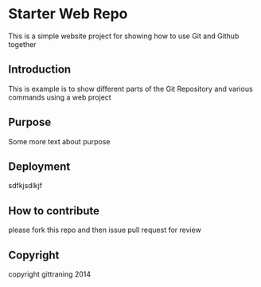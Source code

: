# Starter Web Repo
This is a simple website project for showing how to use Git and Github together

## Introduction
This is example is to show different parts of the Git Repository and various commands using a web project 

## Purpose
Some more text about purpose

## Deployment
sdfkjsdlkjf

## How to contribute
please fork this repo and then issue pull request for review

## Copyright
copyright gittraning 2014